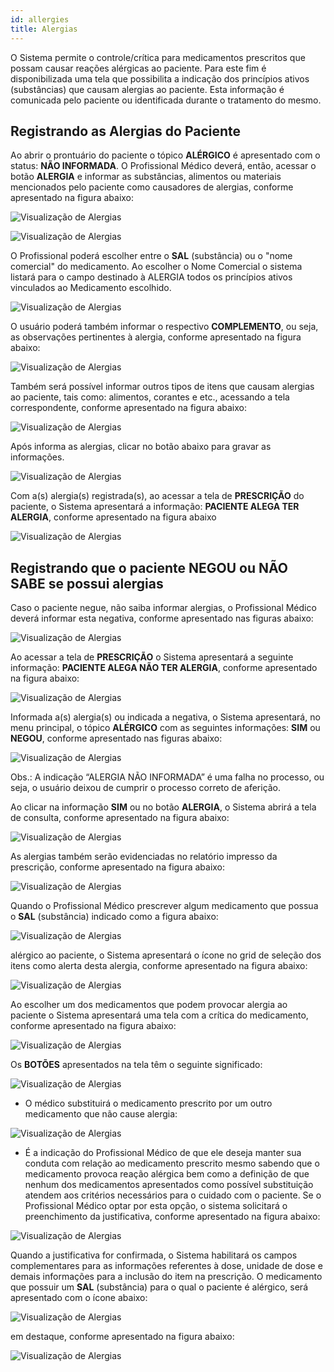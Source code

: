 ```yaml
---
id: allergies
title: Alergias
---
```


O Sistema permite o controle/crítica para medicamentos prescritos que possam causar reações alérgicas ao paciente. Para este fim é disponibilizada uma tela que possibilita a indicação dos princípios ativos (substâncias) que causam alergias ao paciente. Esta informação é comunicada pelo paciente ou identificada durante o tratamento do mesmo.

## Registrando as Alergias do Paciente

Ao abrir o prontuário do paciente o tópico **ALÉRGICO** é apresentado com o status: **NÃO INFORMADA**. O Profissional Médico deverá, então, acessar o botão **ALERGIA** e informar as substâncias, alimentos ou materiais mencionados pelo paciente como causadores de alergias, conforme apresentado na figura abaixo:

![Visualização de Alergias](../assets/imagem9.png)

![Visualização de Alergias](../assets/imagem10.png)

O Profissional poderá escolher entre o **SAL** (substância) ou o "nome comercial" do medicamento. Ao escolher o Nome Comercial o sistema listará para o campo destinado à ALERGIA todos os princípios ativos vinculados ao Medicamento escolhido.

![Visualização de Alergias](../assets/imagem11.png)

O usuário poderá também informar o respectivo **COMPLEMENTO**, ou seja, as observações pertinentes à alergia, conforme apresentado na figura abaixo:

![Visualização de Alergias](../assets/imagem12.png)

Também será possível informar outros tipos de itens que causam alergias ao paciente, tais como: alimentos, corantes e etc., acessando a tela correspondente, conforme apresentado na figura abaixo:

![Visualização de Alergias](../assets/imagem13.png)

Após informa as alergias, clicar no botão abaixo para gravar as informações.

![Visualização de Alergias](../assets/imagem15.png)

Com a(s) alergia(s) registrada(s), ao acessar a tela de **PRESCRIÇÃO** do paciente, o Sistema apresentará a informação: **PACIENTE ALEGA TER ALERGIA**, conforme apresentado na figura abaixo

![Visualização de Alergias](../assets/imagem14.png)

## Registrando que o paciente **NEGOU** ou **NÃO SABE** se possui alergias

Caso o paciente negue, não saiba informar alergias, o Profissional Médico deverá informar esta negativa, conforme apresentado nas figuras abaixo:

![Visualização de Alergias](../assets/imagem16.png)

Ao acessar a tela de **PRESCRIÇÃO** o Sistema apresentará a seguinte informação: **PACIENTE ALEGA NÃO TER ALERGIA**, conforme apresentado na figura abaixo:

![Visualização de Alergias](../assets/imagem17.png)

Informada a(s) alergia(s) ou indicada a negativa, o Sistema apresentará, no menu principal, o tópico **ALÉRGICO** com as seguintes informações: **SIM** ou **NEGOU**, conforme apresentado nas figuras abaixo:

![Visualização de Alergias](../assets/imagem18.png)

Obs.: A indicação “ALERGIA NÃO INFORMADA” é uma falha no processo, ou seja, o usuário deixou de cumprir o processo correto de aferição.

Ao clicar na informação **SIM** ou no botão **ALERGIA**, o Sistema abrirá a tela de consulta, conforme apresentado na figura abaixo:

![Visualização de Alergias](../assets/imagem19.png)

As alergias também serão evidenciadas no relatório impresso da prescrição, conforme apresentado na figura abaixo:

![Visualização de Alergias](../assets/imagem20.png)

Quando o Profissional Médico prescrever algum medicamento que possua o **SAL** (substância) indicado como a figura abaixo: 

![Visualização de Alergias](../assets/imagem21.png)

alérgico ao paciente, o Sistema apresentará o ícone  no grid de seleção dos itens como alerta desta alergia, conforme apresentado na figura abaixo:

![Visualização de Alergias](../assets/imagem22.png)

Ao escolher um dos medicamentos que podem provocar alergia ao paciente o Sistema apresentará uma tela com a crítica do medicamento, conforme apresentado na figura abaixo:

![Visualização de Alergias](../assets/imagem23.png)

Os **BOTÕES** apresentados na tela têm o seguinte significado:

![Visualização de Alergias](../assets/imagem24.png)
- O médico substituirá o medicamento prescrito por um outro medicamento que não cause alergia: 
    
![Visualização de Alergias](../assets/imagem25.png)
-  É a indicação do Profissional Médico de que ele deseja manter sua conduta com relação ao medicamento prescrito mesmo sabendo que o medicamento provoca reação alérgica bem como a definição de que nenhum dos medicamentos apresentados como possível substituição atendem aos critérios necessários para o cuidado com o paciente. Se o Profissional Médico optar por esta opção, o sistema solicitará o preenchimento da justificativa, conforme apresentado na figura abaixo:

![Visualização de Alergias](../assets/imagem26.png)

Quando a justificativa for confirmada, o Sistema habilitará os campos complementares para as informações referentes à dose, unidade de dose e demais informações para a inclusão do item na prescrição. O medicamento que possuir um **SAL** (substância) para o qual o paciente é alérgico, será apresentado com o ícone abaixo: 

![Visualização de Alergias](../assets/imagem28.png)

 em destaque, conforme apresentado na figura abaixo:

![Visualização de Alergias](../assets/imagem27.png)
